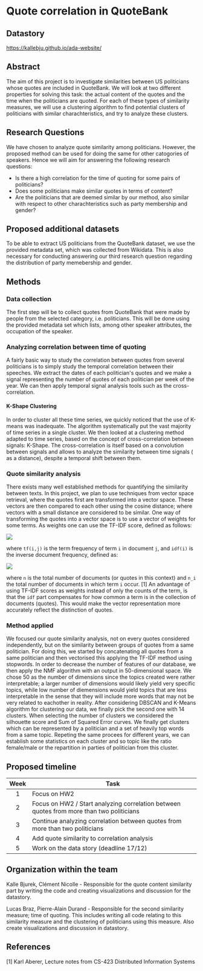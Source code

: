 # Quote correlation in QuoteBank
## Datastory
https://kallebju.github.io/ada-website/
## Abstract
The aim of this project is to investigate similarities between US politicians whose quotes are included in QuoteBank. We will look at two different properties for solving this task: the actual content of the quotes and the time when the politicians are quoted. For each of these types of similarity measures, we will use a clustering algorithm to find potential clusters of politicians with similar charachteristics, and try to analyze these clusters.

<!--
The aim of this project is to investigate this phenomena by analyzing the  correlation among speeches made by different persons within some category (e.g. politicians, movie stars etc.). For instance, a quote of one politician might spread within the community and trigger an action, in the form of a quote, from another politician. Hence, by using the QuoteBank dataset, we will try to see if it is possible to identify speakers whose time of quotings are highly correlated. If time permits, we will refine this study by also including a quote similarity score when calculating the quote correlation. By including this, we aim for being more confident that the response quote actually is related with the preceding quote in terms of content.
-->
## Research Questions
We have chosen to analyze quote similarity among politicians. However, the proposed method can be used for doing the same for other catogories of speakers. Hence we will aim for answering the following research questions:
* Is there a high correlation for the time of quoting for some pairs of politicians?
* Does some politicians make similar quotes in terms of content?
* Are the politicians that are deemed similar by our method, also similar with respect to other charachteristics such as party membership and gender?

## Proposed additional datasets
To be able to extract US politicians from the QuoteBank dataset, we use the provided metadata set, which was collected from Wikidata. This is also necessary for conducting answering our third research question regarding the distribution of party memebership and gender.

## Methods
### Data collection
The first step will be to collect quotes from QuoteBank that were made by people from the selected category, i.e. politicians. This will be done using the provided metadata set which lists, among other speaker attributes, the occupation of the speaker.

### Analyzing correlation between time of quoting
A fairly basic way to study the correlation between quotes from several politicians is to simply study the temporal correlation between their speeches.
We extract the dates of each politician's quotes and we make a signal representing the number of quotes of each politician per week of the year. We can then apply temporal signal analysis tools such as the cross-correlation.

#### K-Shape Clustering
In order to cluster all these time series, we quickly noticed that the use of K-means was inadequate. The algorithm systematically put the vast majority of time series in a single cluster.
We then looked at a clustering method adapted to time series, based on the concept of cross-correlation between signals: K-Shape.
The cross-correlation is itself based on a convolution between signals and allows to analyze the similarity between time signals ( as a distance), despite a temporal shift between them.

### Quote similarity analysis
There exists many well established methods for quantifying the similarity between texts. In this project, we plan to use techniques from vector space retrieval, where the quotes first are transformed into a vector space. These vectors are then compared to each other using the cosine distance; where vectors with a small distance are considered to be similar. One way of transforming the quotes into a vector space is to use a vector of weights for some terms. As weights one can use the TF-IDF score, defined as follows:

<img src="https://render.githubusercontent.com/render/math?math=tf(i,j) \cdot idf(i)">

where `tf(i,j)` is the term frequency of term `i` in document `j`, and `idf(i)` is the inverse document frequency, defined as:

<img src="https://render.githubusercontent.com/render/math?math=idf(i) = log\left(\frac{n}{n_i}\right)">

where `n` is the total number of documents (or quotes in this context) and `n_i` the total number of documents in which term `i` occur. [1] An advantage of using TF-IDF scores as weights instead of only the counts of the term, is that the `idf` part compensates for how common a term is in the collection of documents (quotes). This would make the vector representation more accurately reflect the distinction of quotes. 
### Method applied 
We focused our quote similarity analysis, not on every quotes considered independently, but on the similarity between groups of quotes from a same politician. For doing this, we started by concatenating all quotes from a same politician and then vectorised this applying the TF-IDF method using stopwords. In order to decrease the number of features of our database, we then apply the NMF algorithm with an output in 50-dimensional space. We chose 50 as the number of dimensions since the topics created were rather interpretable; a larger number of dimensions would likely yield very specific topics, while low number of diemensions would yield topics that are less interpretable in the sense that they will include more words that may not be very related to eachother in reality. After considering DBSCAN and K-Means algorithm for clustering our data, we finally pick the second one with 14 clusters. When selecting the number of clusters we considered the silhouette score and Sum of Squared Error curves. We finally get clusters which can be represented by a politician and a set of heavily top words from a same topic.
Repeting the same procees for different years, we can establish some statistics on each cluster and so topic like the ratio female/male or the repartition in parties of politician from this cluster.  
## Proposed timeline
| Week |                        Task                        |
|:----:|----------------------------------------------------|
|  1   |                      Focus on HW2                          |
|  2   |                      Focus on HW2 / Start analyzing correlation between quotes from more than two politicians                          |
|  3   |   Continue analyzing correlation between quotes from more than two politicians     |
|  4   |   Add quote similarity to correlation analysis                           |
|  5   |   Work on the data story (deadline 17/12)          |
## Organization within the team
Kalle Bjurek, Clément Nicolle - Responsible for the quote content similarity part by writing the code and creating visualizations and discussion for the datastory.

Lucas Braz, Pierre-Alain Durand - Responsible for the second similarity measure; time of quoting. This includes writing all code relating to this similarity measure and the clustering of politicians using this measure. Also create visualizations and discussion in datastory.

## References
[1] Karl Aberer, Lecture notes from CS-423 Distributed Information Systems
